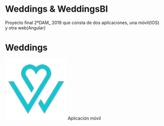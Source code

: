 # Weddings & WeddingsBI
Proyecto final 2ºDAM_ 2019 que consta de dos aplicaciones, una móvil(IOS) y otra web(Angular)

# Weddings  
<img src="https://github.com/joseantonioruizmostazo/Proyecto_Final/blob/master/img/logo.png" width="200px">
Aplicación móvil


